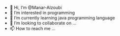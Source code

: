 - 👋 Hi, I’m @Manar-Alzoubi
- 👀 I’m interested in programming
- 🌱 I’m currently learning java programming language
- 💞️ I’m looking to collaborate on ...
- 📫 How to reach me ...

<!---
Manar-Alzoubi/Manar-Alzoubi is a ✨ special ✨ repository because its `README.md` (this file) appears on your GitHub profile.
You can click the Preview link to take a look at your changes.
--->
